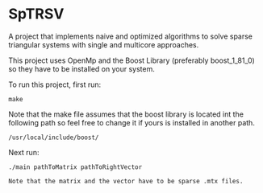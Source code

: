 # SpTRSV
A project that implements naive and optimized algorithms to solve sparse triangular systems with single and multicore approaches.

This project uses OpenMp and the Boost Library (preferably boost_1_81_0) so they have to be installed on your system.

To run this project, first run: 
```
make
```
Note that the make file assumes that the boost library is located int the following path so feel free to change it if yours is installed in another path.
```
/usr/local/include/boost/
```

Next run:

```
./main pathToMatrix pathToRightVector

Note that the matrix and the vector have to be sparse .mtx files.
